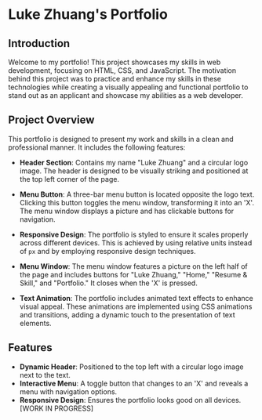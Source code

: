 # Luke Zhuang's Portfolio

## Introduction

Welcome to my portfolio! This project showcases my skills in web development, focusing on HTML, CSS, and JavaScript. The motivation behind this project was to practice and enhance my skills in these technologies while creating a visually appealing and functional portfolio to stand out as an applicant and showcase my abilities as a web developer.

## Project Overview

This portfolio is designed to present my work and skills in a clean and professional manner. It includes the following features:

- **Header Section**: Contains my name "Luke Zhuang" and a circular logo image. The header is designed to be visually striking and positioned at the top left corner of the page.

- **Menu Button**: A three-bar menu button is located opposite the logo text. Clicking this button toggles the menu window, transforming it into an 'X'. The menu window displays a picture and has clickable buttons for navigation.

- **Responsive Design**: The portfolio is styled to ensure it scales properly across different devices. This is achieved by using relative units instead of `px` and by employing responsive design techniques.

- **Menu Window**: The menu window features a picture on the left half of the page and includes buttons for "Luke Zhuang," "Home," "Resume & Skill," and "Portfolio." It closes when the 'X' is pressed.

- **Text Animation**: The portfolio includes animated text effects to enhance visual appeal. These animations are implemented using CSS animations and transitions, adding a dynamic touch to the presentation of text elements.

## Features

- **Dynamic Header**: Positioned to the top left with a circular logo image next to the text.
- **Interactive Menu**: A toggle button that changes to an 'X' and reveals a menu with navigation options.
- **Responsive Design**: Ensures the portfolio looks good on all devices. [WORK IN PROGRESS]
